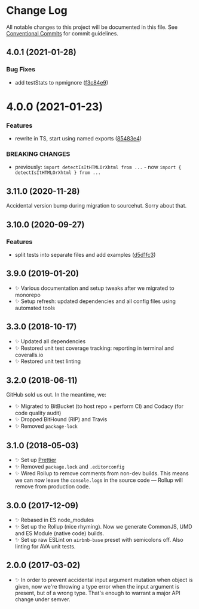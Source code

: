 # Change Log

All notable changes to this project will be documented in this file.
See [Conventional Commits](https://conventionalcommits.org) for commit guidelines.

## 4.0.1 (2021-01-28)


### Bug Fixes

* add testStats to npmignore ([f3c84e9](https://github.com/codsen/codsen/commit/f3c84e95afc5514214312f913692d85b2e12eb29))





# 4.0.0 (2021-01-23)

### Features

- rewrite in TS, start using named exports ([85483e4](https://github.com/codsen/codsen/commit/85483e4e32eef4566dbd5f11304c1d42f96b9682))

### BREAKING CHANGES

- previously: `import detectIsItHTMLOrXhtml from ...` - now `import { detectIsItHTMLOrXhtml } from ...`

## 3.11.0 (2020-11-28)

Accidental version bump during migration to sourcehut. Sorry about that.

## 3.10.0 (2020-09-27)

### Features

- split tests into separate files and add examples ([d5d1fc3](https://gitlab.com/codsen/codsen/commit/d5d1fc3c29524c53569b2e48c18d63a275afae25))

## 3.9.0 (2019-01-20)

- ✨ Various documentation and setup tweaks after we migrated to monorepo
- ✨ Setup refresh: updated dependencies and all config files using automated tools

## 3.3.0 (2018-10-17)

- ✨ Updated all dependencies
- ✨ Restored unit test coverage tracking: reporting in terminal and coveralls.io
- ✨ Restored unit test linting

## 3.2.0 (2018-06-11)

GitHub sold us out. In the meantime, we:

- ✨ Migrated to BitBucket (to host repo + perform CI) and Codacy (for code quality audit)
- ✨ Dropped BitHound (RIP) and Travis
- ✨ Removed `package-lock`

## 3.1.0 (2018-05-03)

- ✨ Set up [Prettier](https://prettier.io)
- ✨ Removed `package.lock` and `.editorconfig`
- ✨ Wired Rollup to remove comments from non-dev builds. This means we can now leave the `console.log`s in the source code — Rollup will remove from production code.

## 3.0.0 (2017-12-09)

- ✨ Rebased in ES node_modules
- ✨ Set up the Rollup (nice rhyming). Now we generate CommonJS, UMD and ES Module (native code) builds.
- ✨ Set up raw ESLint on `airbnb-base` preset with semicolons off. Also linting for AVA unit tests.

## 2.0.0 (2017-03-02)

- ✨ In order to prevent accidental input argument mutation when object is given, now we're throwing a type error when the input argument is present, but of a wrong type. That's enough to warrant a major API change under semver.

